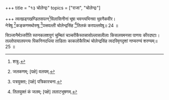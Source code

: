 +++
title = "१३ चोलेन्द्रः"
topics = ["राजा", "चोलेन्द्रः"]

+++
त्वत्खड्गखण्डितसपत्न[^3]विलासिनीनां भूषा भवन्त्यभिनवा भुवनैकवीर।  
नेत्रेषु [^4]कङ्कणमथोरुषु [^5]पत्त्रवल्ली चोलेन्द्रसिंह [^6]तिलकं करपल्लवेषु॥ 24 ॥  
  
[^3]: शत्रुः.

[^4]: जलकणम्; [पक्षे] वलयम्.

[^5]: पत्रयुक्ता; [पक्षे] पत्रिकारचना.

[^6]: तिलयुक्तं कं जलम्; [पक्षे] ललाटभूषणम्.

सिञ्जानैर्मञ्जरीति स्तनकलशयुगं चुम्बितं चञ्चरीकैस्तत्त्रासोल्लासलीलाः किसलयमनसा पाणयः कीरदष्टाः।  
तल्लोपायालपन्त्यः पिकनिनदधिया ताडिताः काकलोकैरित्थं चोलेन्द्रसिंह त्वदरिमृगदृशां नाप्यरण्यं शरण्यम्॥ 25 ॥  